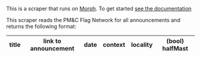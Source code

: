 This is a scraper that runs on [Morph](https://morph.io). To get started [see the documentation](https://morph.io/documentation)

This scraper reads the PM&C Flag Network for all announcements and returns the following format:

title |	link to announcement |	date |	context |	locality |	(bool) halfMast
--- | --- | --- | --- | --- | ---